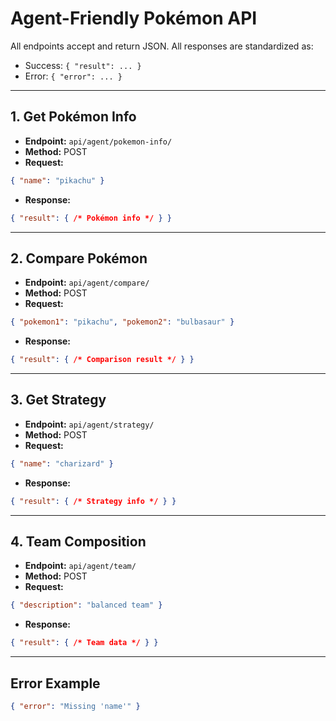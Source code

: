 # Agent-Friendly Pokémon API

All endpoints accept and return JSON. All responses are standardized as:
- Success: `{ "result": ... }`
- Error: `{ "error": ... }`

---

## 1. Get Pokémon Info
- **Endpoint:** `api/agent/pokemon-info/`
- **Method:** POST
- **Request:**
```json
{ "name": "pikachu" }
```
- **Response:**
```json
{ "result": { /* Pokémon info */ } }
```

---

## 2. Compare Pokémon
- **Endpoint:** `api/agent/compare/`
- **Method:** POST
- **Request:**
```json
{ "pokemon1": "pikachu", "pokemon2": "bulbasaur" }
```
- **Response:**
```json
{ "result": { /* Comparison result */ } }
```

---

## 3. Get Strategy
- **Endpoint:** `api/agent/strategy/`
- **Method:** POST
- **Request:**
```json
{ "name": "charizard" }
```
- **Response:**
```json
{ "result": { /* Strategy info */ } }
```

---

## 4. Team Composition
- **Endpoint:** `api/agent/team/`
- **Method:** POST
- **Request:**
```json
{ "description": "balanced team" }
```
- **Response:**
```json
{ "result": { /* Team data */ } }
```

---

## Error Example
```json
{ "error": "Missing 'name'" }
``` 